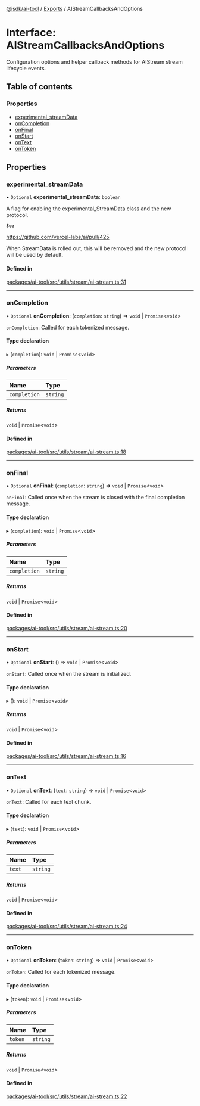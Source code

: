 [@isdk/ai-tool](../README.md) / [Exports](../modules.md) / AIStreamCallbacksAndOptions

# Interface: AIStreamCallbacksAndOptions

Configuration options and helper callback methods for AIStream stream lifecycle events.

## Table of contents

### Properties

- [experimental\_streamData](AIStreamCallbacksAndOptions.md#experimental_streamdata)
- [onCompletion](AIStreamCallbacksAndOptions.md#oncompletion)
- [onFinal](AIStreamCallbacksAndOptions.md#onfinal)
- [onStart](AIStreamCallbacksAndOptions.md#onstart)
- [onText](AIStreamCallbacksAndOptions.md#ontext)
- [onToken](AIStreamCallbacksAndOptions.md#ontoken)

## Properties

### experimental\_streamData

• `Optional` **experimental\_streamData**: `boolean`

A flag for enabling the experimental_StreamData class and the new protocol.

**`See`**

https://github.com/vercel-labs/ai/pull/425

When StreamData is rolled out, this will be removed and the new protocol will be used by default.

#### Defined in

[packages/ai-tool/src/utils/stream/ai-stream.ts:31](https://github.com/isdk/ai-tool.js/blob/0f8a4d4a5fd2f372072a81ed0b281e2d8d5796f1/src/utils/stream/ai-stream.ts#L31)

___

### onCompletion

• `Optional` **onCompletion**: (`completion`: `string`) => `void` \| `Promise`\<`void`\>

`onCompletion`: Called for each tokenized message.

#### Type declaration

▸ (`completion`): `void` \| `Promise`\<`void`\>

##### Parameters

| Name | Type |
| :------ | :------ |
| `completion` | `string` |

##### Returns

`void` \| `Promise`\<`void`\>

#### Defined in

[packages/ai-tool/src/utils/stream/ai-stream.ts:18](https://github.com/isdk/ai-tool.js/blob/0f8a4d4a5fd2f372072a81ed0b281e2d8d5796f1/src/utils/stream/ai-stream.ts#L18)

___

### onFinal

• `Optional` **onFinal**: (`completion`: `string`) => `void` \| `Promise`\<`void`\>

`onFinal`: Called once when the stream is closed with the final completion message.

#### Type declaration

▸ (`completion`): `void` \| `Promise`\<`void`\>

##### Parameters

| Name | Type |
| :------ | :------ |
| `completion` | `string` |

##### Returns

`void` \| `Promise`\<`void`\>

#### Defined in

[packages/ai-tool/src/utils/stream/ai-stream.ts:20](https://github.com/isdk/ai-tool.js/blob/0f8a4d4a5fd2f372072a81ed0b281e2d8d5796f1/src/utils/stream/ai-stream.ts#L20)

___

### onStart

• `Optional` **onStart**: () => `void` \| `Promise`\<`void`\>

`onStart`: Called once when the stream is initialized.

#### Type declaration

▸ (): `void` \| `Promise`\<`void`\>

##### Returns

`void` \| `Promise`\<`void`\>

#### Defined in

[packages/ai-tool/src/utils/stream/ai-stream.ts:16](https://github.com/isdk/ai-tool.js/blob/0f8a4d4a5fd2f372072a81ed0b281e2d8d5796f1/src/utils/stream/ai-stream.ts#L16)

___

### onText

• `Optional` **onText**: (`text`: `string`) => `void` \| `Promise`\<`void`\>

`onText`: Called for each text chunk.

#### Type declaration

▸ (`text`): `void` \| `Promise`\<`void`\>

##### Parameters

| Name | Type |
| :------ | :------ |
| `text` | `string` |

##### Returns

`void` \| `Promise`\<`void`\>

#### Defined in

[packages/ai-tool/src/utils/stream/ai-stream.ts:24](https://github.com/isdk/ai-tool.js/blob/0f8a4d4a5fd2f372072a81ed0b281e2d8d5796f1/src/utils/stream/ai-stream.ts#L24)

___

### onToken

• `Optional` **onToken**: (`token`: `string`) => `void` \| `Promise`\<`void`\>

`onToken`: Called for each tokenized message.

#### Type declaration

▸ (`token`): `void` \| `Promise`\<`void`\>

##### Parameters

| Name | Type |
| :------ | :------ |
| `token` | `string` |

##### Returns

`void` \| `Promise`\<`void`\>

#### Defined in

[packages/ai-tool/src/utils/stream/ai-stream.ts:22](https://github.com/isdk/ai-tool.js/blob/0f8a4d4a5fd2f372072a81ed0b281e2d8d5796f1/src/utils/stream/ai-stream.ts#L22)
